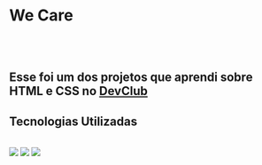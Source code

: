 <h1>We Care</h1>
<br>
<br>
<h2>Esse foi um dos projetos que aprendi sobre HTML e CSS no <a href="https://rodolfomori.com.br/devclub">DevClub</a></h2>

<h2>Tecnologias Utilizadas</h2>
<br>
<img src="https://img.shields.io/badge/HTML5-E34F26?style=for-the-badge&logo=html5&logoColor=white">
<img src="https://img.shields.io/badge/CSS3-1572B6?style=for-the-badge&logo=css3&logoColor=white">

<img src="https://github.com/edwardhungria-dev/we-care/blob/master/img/Mockup%20We%20Care.png?raw=true">
